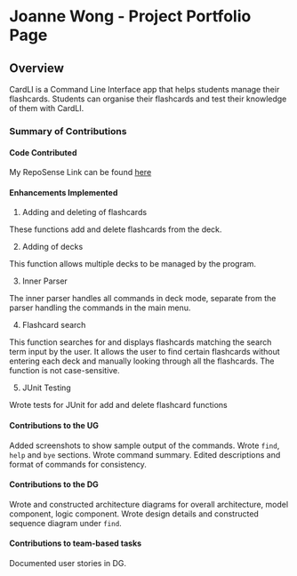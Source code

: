 # Joanne Wong  - Project Portfolio Page

## Overview

CardLI is a Command Line Interface app that helps students manage their flashcards. Students can organise their flashcards and test their knowledge of them with CardLI. 
### Summary of Contributions

#### Code Contributed
My RepoSense Link can be found [here](https://nus-cs2113-ay2122s1.github.io/tp-dashboard/?search=jwweiyin&sort=groupTitle&sortWithin=title&timeframe=commit&mergegroup=&groupSelect=groupByRepos&breakdown=true&checkedFileTypes=docs~functional-code~test-code~other&since=2021-09-25&tabOpen=true&tabType=authorship&tabAuthor=JWweiyin&tabRepo=AY2122S1-CS2113T-F12-1%2Ftp%5Bmaster%5D&authorshipIsMergeGroup=false&authorshipFileTypes=docs~functional-code~test-code&authorshipIsBinaryFileTypeChecked=false)

#### Enhancements Implemented

1. Adding and deleting of flashcards

These functions add and delete flashcards from the deck. 

2. Adding of decks

This function allows multiple decks to be managed by the program.

3. Inner Parser

The inner parser handles all commands in deck mode, separate from the parser handling the commands in the main menu.

4. Flashcard search

This function searches for and displays flashcards matching the search term input by the user. It allows the user to find certain flashcards without entering each deck and manually looking through all the flashcards. The function is not case-sensitive.

5. JUnit Testing

Wrote tests for JUnit for add and delete flashcard functions
#### Contributions to the UG

Added screenshots to show sample output of the commands. Wrote `find`, `help` and `bye` sections. Wrote command summary. Edited descriptions and format of commands for consistency.
#### Contributions to the DG

Wrote and constructed architecture diagrams for overall architecture, model component, logic component. Wrote design details and constructed sequence diagram under `find`. 
#### Contributions to team-based tasks

Documented user stories in DG.